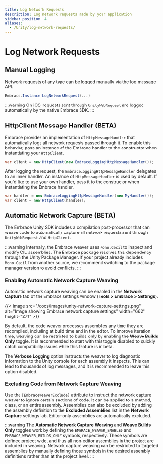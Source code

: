 ```yaml
---
title: Log Network Requests
description: Log network requests made by your application
sidebar_position: 4
aliases:
  - /Unity/log-network-requests/
---
```


# Log Network Requests

## Manual Logging

Network requests of any type can be logged manually via the log message API.

```csharp
Embrace.Instance.LogNetworkRequest(...)
```

:::warning
On iOS, requests sent through `UnityWebRequest` are logged automatically by the native Embrace SDK.
:::

## HttpClient Message Handler (BETA)

Embrace provides an implementation of `HttpMessageHandler` that automatically logs all network requests passed through it. To enable this behavior, pass an instance of the Embrace handler to the constructor when instantiating your `HttpClient`.

```csharp
var client = new HttpClient(new EmbraceLoggingHttpMessageHandler());
```

After logging the request, the `EmbraceLoggingHttpMessageHandler` delegates to an inner handler. An instance of `HttpMessageHandler` is used by default. If you'd like to use your own handler, pass it to the constructor when instantiating the Embrace handler.

```csharp
var handler = new EmbraceLoggingHttpMessageHandler(new MyHandler());
var client = new HttpClient(handler);
```

## Automatic Network Capture (BETA)

The Embrace Unity SDK includes a compilation post-processor that can weave code to automatically capture all network requests sent through `UnityWebRequest` and `HttpClient`. 

:::warning
Internally, the Embrace weaver uses `Mono.Cecil` to inspect and modify CIL assemblies. The Embrace package resolves this dependency through the Unity Package Manager. If your project already includes `Mono.Cecil` from another source, we recommend switching to the package manager version to avoid conflicts.
:::

### Enabling Automatic Network Capture Weaving

Automatic network capture weaving can be enabled in the **Network Capture** tab of the Embrace settings window (**Tools > Embrace > Settings**). 

{{< image src="/docs/images/unity-network-capture-settings.png" alt="Image showing Embrace network capture settings" width="662" height="271" >}}

By default, the code weaver processes assemblies any time they are recompiled, including at build time and in the editor. To improve iteration time, weaving can be restricted to builds only by enabling the **Weave Builds Only** toggle. It is recommended to start with this toggle disabled to quickly catch compatibility issues while this feature is in beta.

The **Verbose Logging** option instructs the weaver to log diagnostic information to the Unity console for each assembly it inspects. This can lead to thousands of log messages, and it is recommended to leave this option disabled.

### Excluding Code from Network Capture Weaving

Use the `[EmbraceWeaverExclude]` attribute to instruct the network capture weaver to ignore certain sections of code. It can be applied to a method, class, or an entire assembly. Assemblies can also be excluded by adding the assembly definition to the **Excluded Assemblies** list in the **Network Capture** settings tab. Editor-only assemblies are automatically excluded.

:::warning
The **Automatic Network Capture Weaving** and **Weave Builds Only** toggles work by defining the `EMBRACE_WEAVER_ENABLED` and `EMBRACE_WEAVER_BUILDS_ONLY` symbols, respectively. These symbols are defined project wide, and thus all non-editor assemblies in the project are included in weaving. Network capture weaving can be restricted to targeted assemblies by manually defining those symbols in the desired assembly definitions rather than at the project level.
:::
